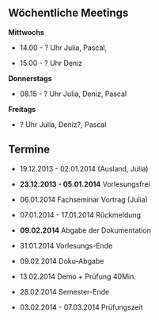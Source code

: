 ## Wöchentliche Meetings ##

**Mittwochs**

  * 14.00 - ? Uhr Julia, Pascal,

  * 15.00 - ? Uhr Deniz

**Donnerstags**

  * 08.15 - ? Uhr Julia, Deniz, Pascal

**Freitags**

  * ? Uhr Julia, Deniz?, Pascal

## Termine ##

  * 19.12.2013 - 02.01.2014 (Ausland, Julia)

  * **23.12.2013 - 05.01.2014** Vorlesungsfrei

  * 06.01.2014 Fachseminar Vortrag (Julia)

  * 07.01.2014 - 17.01.2014 Rückmeldung

  * **09.02.2014** Abgabe der Dokumentation

  * 31.01.2014 Vorlesungs-Ende

  * 09.02.2014 Doku-Abgabe

  * 13.02.2014 Demo + Prüfung 40Min.
  * 28.02.2014 Semester-Ende

  * 03.02.2014 - 07.03.2014 Prüfungszeit